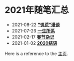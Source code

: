 # 2021年随笔汇总

- 2021-08-22 [**“饥荒”漫谈**](./2021/20210822-jihuang.md) 
- 2021-07-26 [**一生所系**](./2021/20210726-yisheg.md) 
- 2021-02-17 [**春节杂记**](./2021/20210217-chunjie.md) 
- 2021-01-02 [**2020结语**](./2021/20210102-jieyu.md)

Here is a reference to the [主页](../../intro.md). 